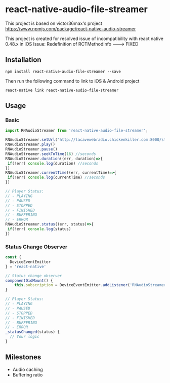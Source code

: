 # react-native-audio-file-streamer

This project is based on victor36max's project https://www.npmjs.com/package/react-native-audio-streamer

This project is created for resolved issue of incompatibility with react native 0.48.x in iOS
Issue: Redefinition of RCTMethodInfo ---> FIXED



## Installation

`npm install react-native-audio-file-streamer --save`

Then run the following command to link to iOS & Android project

`react-native link react-native-audio-file-streamer`

## Usage

### Basic

```javascript
import RNAudioStreamer from 'react-native-audio-file-streamer';

RNAudioStreamer.setUrl('http://lacavewebradio.chickenkiller.com:8000/stream.mp3')
RNAudioStreamer.play()
RNAudioStreamer.pause()
RNAudioStreamer.seekToTime(16) //seconds
RNAudioStreamer.duration((err, duration)=>{
 if(!err) console.log(duration) //seconds
})
RNAudioStreamer.currentTime((err, currentTime)=>{
 if(!err) console.log(currentTime) //seconds
})

// Player Status:
// - PLAYING
// - PAUSED
// - STOPPED
// - FINISHED
// - BUFFERING
// - ERROR
RNAudioStreamer.status((err, status)=>{
 if(!err) console.log(status)
})

```

### Status Change Observer

```javascript
const {
  DeviceEventEmitter
} = 'react-native'

// Status change observer
componentDidMount() {
    this.subscription = DeviceEventEmitter.addListener('RNAudioStreamerStatusChanged',this._statusChanged.bind(this))
}

// Player Status:
// - PLAYING
// - PAUSED
// - STOPPED
// - FINISHED
// - BUFFERING
// - ERROR
_statusChanged(status) {
  // Your logic
}
```



## Milestones

- Audio caching
- Buffering ratio

